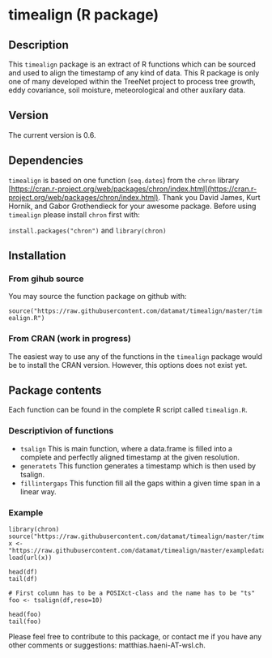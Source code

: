 # timealign (R package)
## Description
This `timealign` package is an extract of R functions which can be sourced and used to align the timestamp of any kind of data. This R package is only one of many developed within the TreeNet project to process tree growth, eddy covariance, soil moisture, meteorological and other auxilary data.

## Version
The current version is 0.6.

## Dependencies
`timealign` is based on one function (`seq.dates`) from the `chron` library [https://cran.r-project.org/web/packages/chron/index.html](https://cran.r-project.org/web/packages/chron/index.html). Thank you David James, Kurt Hornik, and Gabor Grothendieck for your awesome package. Before using `timealign` please install `chron` first with:

`install.packages("chron")`
and
`library(chron)`

## Installation
### From gihub source
You may source the function package on github with:

`source("https://raw.githubusercontent.com/datamat/timealign/master/timealign.R")`

### From CRAN (work in progress)
The easiest way to use any of the functions in the `timealign` package would be to install the CRAN version. However, this options does not exist yet. 

## Package contents
Each function can be found in the complete R script called `timealign.R`. 

### Descriptivion of functions
- `tsalign`	 This is main function, where a data.frame is filled into a complete and perfectly aligned timestamp at the given resolution.
- `generatets`	This function generates a timestamp which is then used by tsalign.
- `fillintergaps`  This function fill all the gaps within a given time span in a linear way. 

### Example
~~~~~~~
library(chron)
source("https://raw.githubusercontent.com/datamat/timealign/master/timealign.R")
x <- "https://raw.githubusercontent.com/datamat/timealign/master/exampledata.RData"
load(url(x))

head(df)
tail(df)

# First column has to be a POSIXct-class and the name has to be "ts"
foo <- tsalign(df,reso=10)

head(foo)
tail(foo)
~~~~~~~

Please feel free to contribute to this package, or contact me if you have any other comments or suggestions: matthias.haeni-AT-wsl.ch.
